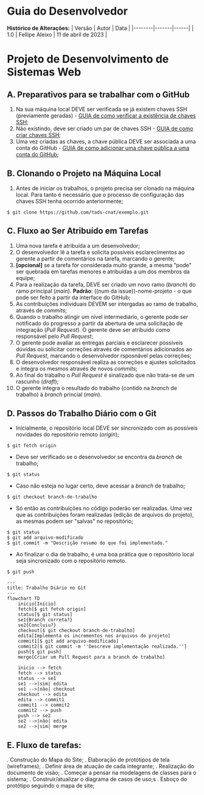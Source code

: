 # Guia do Desenvolvedor 

**Histórico de Alterações:**
| Versão | Autor | Data |
|--------|-------|------|
|  1.0  | Fellipe Aleixo | 11 de abril de 2023 |

# Projeto de Desenvolvimento de Sistemas Web

## A. Preparativos para se trabalhar com o GitHub

1. Na sua máquina local DEVE ser verificada se já existem chaves SSH (previamente geradas) - [GUIA de como verificar a existência de chaves SSH](https://docs.github.com/pt/authentication/managing-commit-signature-verification/checking-for-existing-gpg-keys);
1. Não existindo, deve ser criado um par de chaves SSH - [GUIA de como criar chaves SSH](https://docs.github.com/pt/authentication/managing-commit-signature-verification/generating-a-new-gpg-key);
1. Uma vez criadas as chaves, a chave pública DEVE ser associada a uma conta do GitHub - [GUIA de como adicionar uma chave pública a uma conta do GitHub](https://docs.github.com/pt/authentication/managing-commit-signature-verification/adding-a-gpg-key-to-your-github-account);


## B. Clonando o Projeto na Máquina Local

1. Antes de iniciar os trabalhos, o projeto precisa ser clonado na máquina local. Para tanto é necessário que o processo de configuração das chaves SSH tenha ocorrido anteriormente;
~~~shell
$ git clone https://github.com/tads-cnat/exemplo.git
~~~

## C. Fluxo ao Ser Atribuído em Tarefas

1. Uma nova tarefa é atribuída a um desenvolvedor;
1. O desenvolvedor lê a tarefa e solicita possíveis esclarecimentos ao gerente a partir de comentários na tarefa, marcando o gerente;
1. **[opcional]** se a tarefa for considerada muito grande, a mesma "pode" ser quebrada em tarefas menores e atribuídas a um dos membros da equipe;
1. Para a realização da tarefa, DEVE ser criado um novo ramo (*branch*) do ramo principal (*main*). **Padrão**: ((num da issue))-nome-projeto - o que pode ser feito a partir da interface do GitHub;
1. As contribuições individuais DEVEM ser intergadas ao ramo de trabalho, através de *commits*;
1. Quando o trabalho atingir um nível intermediário, o gerente pode ser notificado do progresso a partir da abertura de uma solicitação de integração (*Pull Request*). O gerente deve ser atribuído como responsável pelo *Pull Request*;
1. O gerente pode avaliar as entregas parciais e esclarecer possíveis dúvidas ou solicitar correções através de comentários adicionados ao *Pull Request*, marcando o desenvolvedor rsposnável pelas correções;
1. O desenvolvedor responsável realiza as correções e ajustes solicitados e integra os mesmos através de novos *commits*;
1. Ao final do trabalho o *Pull Request* é sinalizado que não trata-se de um rascunho (*draft*);
1. O gerente integra o resultado do trabalho (contido na *branch* de trabalho) à *branch* princial (*main*).

## D. Passos do Trabalho Diário com o Git

- Inicialmente, o repositório local DEVE ser sincronizado com as possíveis novidades do repositório remoto (*origin*);
~~~shell
$ git fetch origin
~~~
- Deve ser verificado se o desenvolvedor se encontra da *branch* de trabalho;
~~~shell
$ git status
~~~ 
- Caso não esteja no lugar certo, deve acessar a *branch* de trabalho;
~~~shell
$ git checkout branch-de-trabalho
~~~
- Só então as contribuições no código poderão ser realizadas. Uma vez que as contribuições foram realizadas (edição de arquivos do projeto), as mesmas podem ser "salvas" no repositório;
~~~shell
$ git status
$ git add arquivo-modificado
$ git commit -m "Descrição resumo do que foi implementado."
~~~
- Ao finalizar o dia de trabalho, é uma boa prática que o repositório local seja sincronizado com o repositório remoto.
~~~shell
$ git push
~~~

```mermaid
---
title: Trabalho Diário no Git
---
flowchart TD
    inicio[Início]
    fetch[$ git fetch origin]
    status[$ git status]
    se1{Branch correta?}
    se2{Concluiu?}
    checkout[$ git checkout branch-de-trabalho]
    edita[Implementa os incrementos nos arquivos do projeto]
    commit1[$ git add arquivo-modificado]
    commit2[$ git commit -m ''Descreve implementação realizada.'']
    push[$ git push]
    merge[Criar um Pull Request para a branch de trabalho]
    
    inicio --> fetch
    fetch --> status
    status --> se1
    se1 -->|sim| edita
    se1 -->|não| checkout
    checkout --> edita
    edita --> commit1
    commit1 --> commit2
    commit2 --> push
    push --> se2
    se2 -->|não| edita
    se2 -->|sim| merge
```

## E. Fluxo de tarefas:

. Construção do Mapa do Site;
. Elaboração de protótipos de tela (wireframes);
. Definir área de atuação de cada integrante;
. Realização do documento de visão; 
. Começar a pensar na modelagens de classes para o sistema;
. Construir/atualizar o diagrama de casos de uso;s
. Esboço do protótipo seguindo o mapa de site;
